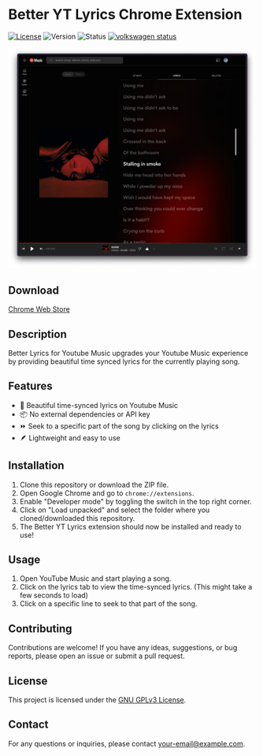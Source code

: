 # Better YT Lyrics Chrome Extension

[![License](https://img.shields.io/badge/license-GPL_v3-blue.svg)](https://www.gnu.org/licenses/gpl-3.0.en.html)
![Version](https://img.shields.io/badge/version-0.1.0-blue.svg)
![Status](https://img.shields.io/badge/status-active-brightgreen.svg)
[![volkswagen status](https://auchenberg.github.io/volkswagen/volkswargen_ci.svg?v=1)](https://github.com/boidushya/better-lyrics)

![Banner](./images/banner/screenshot.png)

## Download

[Chrome Web Store](https://chrome.google.com/webstore/detail/better-lyrics-for-youtube/)

## Description

Better Lyrics for Youtube Music upgrades your Youtube Music experience
by providing beautiful time synced lyrics for the currently playing
song.

## Features

- 🎵 Beautiful time-synced lyrics on Youtube Music
- 📦 No external dependencies or API key
- ⏩ Seek to a specific part of the song by clicking on the lyrics
- 🪶 Lightweight and easy to use

## Installation

1. Clone this repository or download the ZIP file.
2. Open Google Chrome and go to `chrome://extensions`.
3. Enable "Developer mode" by toggling the switch in the top right corner.
4. Click on "Load unpacked" and select the folder where you cloned/downloaded this repository.
5. The Better YT Lyrics extension should now be installed and ready to use!

## Usage

1. Open YouTube Music and start playing a song.
2. Click on the lyrics tab to view the time-synced lyrics. (This might take a few seconds to load)
3. Click on a specific line to seek to that part of the song.

## Contributing

Contributions are welcome! If you have any ideas, suggestions, or bug reports, please open an issue or submit a pull request.

## License

This project is licensed under the [GNU GPLv3 License](LICENSE).

## Contact

For any questions or inquiries, please contact [your-email@example.com](mailto:your-email@example.com).
